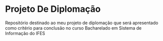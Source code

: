 # Projeto De Diplomação
Repositório destinado ao meu projeto de diplomação que será apresentado como critério para conclusão no curso Bacharelado em Sistema de Informação do IFES 
